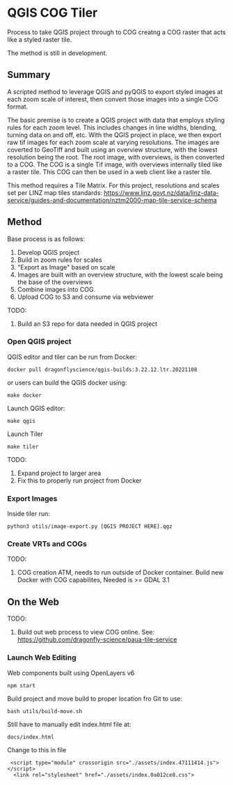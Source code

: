 # QGIS COG Tiler

Process to take QGIS project through to COG creatng a COG raster that acts like a styled raster tile.

The method is still in development. 

## Summary

A scripted method to leverage QGIS and pyQGIS to export styled images at each zoom scale of interest, then convert those images into a single COG format. 

The basic premise is to create a QGIS project with data that employs styling rules for each zoom level. This includes changes in line widths, blending, turning data on and off, etc.  With the QGIS project in place, we then export raw tif images for each zoom scale at varying resolutions.  The images are coverted to GeoTiff and built using an overview structure, with the lowest resolution being the root. The root image, with overviews, is then converted to a COG.  The COG is a single Tif image, with overviews internally tiled like a raster tile. This COG can then be used in a web client like a raster tile.

This method requires a Tile Matrix. For this project, resolutions and scales set per LINZ map tiles standards: https://www.linz.govt.nz/data/linz-data-service/guides-and-documentation/nztm2000-map-tile-service-schema 

## Method
Base process is as follows:

1. Develop QGIS project
2. Build in zoom rules for scales
3. "Export as Image" based on scale
4. Images are built with an overview structure, with the lowest scale being the base of the overviews
5. Combine images into COG.
6. Upload COG to S3 and consume via webviewer

TODO:
1. Build an S3 repo for data needed in QGIS project

### Open QGIS project

QGIS editor and tiler can be run from Docker:

```
docker pull dragonflyscience/qgis-builds:3.22.12.ltr.20221108
```

or users can build the QGIS docker using:

```
make docker
```

Launch QGIS editor:

```
make qgis
```

Launch Tiler

```
make tiler
```

TODO:
1. Expand project to larger area
2. Fix this to properly run project from Docker


### Export Images

Inside tiler run:

```
python3 utils/image-export.py [QGIS PROJECT HERE].qgz
```

### Create VRTs and COGs
TODO:
1. COG creation ATM, needs to run outside of Docker container. Build new Docker with COG capabilites, Needed is >= GDAL 3.1


## On the Web
TODO:
1. Build out web process to view COG online. See: https://github.com/dragonfly-science/paua-tile-service

### Launch Web Editing

Web components built using OpenLayers v6

```
npm start
```

Build project and move build to proper location fro Git to use:

```
bash utils/build-move.sh
```

Still have to manually edit index.html file at:

```
docs/index.html
```

Change to this in file

```
 <script type="module" crossorigin src="./assets/index.47111414.js"></script>
  <link rel="stylesheet" href="./assets/index.0a012ce8.css">
```